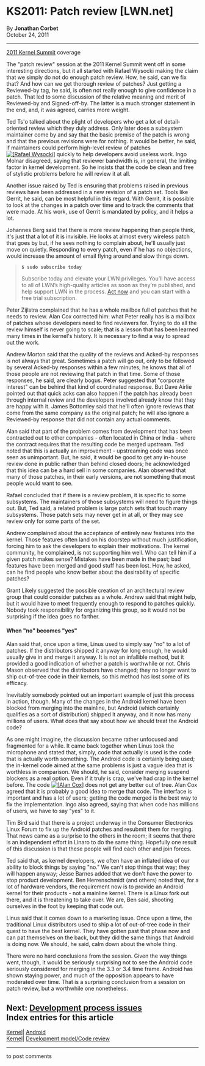 # KS2011: Patch review [LWN.net]

By **Jonathan Corbet**  
October 24, 2011 

* * *

[2011 Kernel Summit](/Articles/KernelSummit2011/) coverage 

The "patch review" session at the 2011 Kernel Summit went off in some interesting directions, but it all started with Rafael Wysocki making the claim that we simply do not do enough patch review. How, he said, can we fix that? And how can we get thorough review of patches? Just getting a Reviewed-by tag, he said, is often not really enough to give confidence in a patch. That led to some discussion of the relative meaning and merit of Reviewed-by and Signed-off-by. The latter is a much stronger statement in the end, and, it was agreed, carries more weight. 

Ted Ts'o talked about the plight of developers who get a lot of detail-oriented review which they duly address. Only later does a subsystem maintainer come by and say that the basic premise of the patch is wrong and that the previous revisions were for nothing. It would be better, he said, if maintainers could perform high-level review of patches [![\[Rafael
Wysocki\]](https://static.lwn.net/images/conf/2011/lc-europe/RafaelWysocki-sm.jpg)](/Articles/464315/) quickly to help developers avoid useless work. Ingo Molnar disagreed, saying that reviewer bandwidth is, in general, the limiting factor in kernel development. So he insists that the code be clean and free of stylistic problems before he will review it at all. 

Another issue raised by Ted is ensuring that problems raised in previous reviews have been addressed in a new revision of a patch set. Tools like Gerrit, he said, can be most helpful in this regard. With Gerrit, it is possible to look at the changes in a patch over time and to track the comments that were made. At his work, use of Gerrit is mandated by policy, and it helps a lot. 

Johannes Berg said that there is more review happening than people think, it's just that a lot of it is invisible. He looks at almost every wireless patch that goes by but, if he sees nothing to complain about, he'll usually just move on quietly. Responding to every patch, even if he has no objections, would increase the amount of email flying around and slow things down. 

> **`$ sudo subscribe today`**
> 
> Subscribe today and elevate your LWN privileges. You’ll have access to all of LWN’s high-quality articles as soon as they’re published, and help support LWN in the process. [Act now](https://lwn.net/Promo/nst-sudo/claim) and you can start with a free trial subscription. 

Peter Zijlstra complained that he has a whole mailbox full of patches that he needs to review. Alan Cox corrected him: what Peter really has is a mailbox of patches whose developers need to find reviewers for. Trying to do all the review himself is never going to scale; that is a lesson that has been learned many times in the kernel's history. It is necessary to find a way to spread out the work. 

Andrew Morton said that the quality of the reviews and Acked-by responses is not always that great. Sometimes a patch will go out, only to be followed by several Acked-by responses within a few minutes; he knows that all of those people are not reviewing that patch in that time. Some of those responses, he said, are clearly bogus. Peter suggested that "corporate interest" can be behind that kind of coordinated response. But Dave Airlie pointed out that quick acks can also happen if the patch has already been through internal review and the developers involved already know that they are happy with it. James Bottomley said that he'll often ignore reviews that come from the same company as the original patch; he will also ignore a Reviewed-by response that did not contain any actual comments. 

Alan said that part of the problem comes from development that has been contracted out to other companies - often located in China or India - where the contract requires that the resulting code be merged upstream. Ted noted that this is actually an improvement - upstreaming code was once seen as unimportant. But, he said, it would be good to get any in-house review done in public rather than behind closed doors; he acknowledged that this idea can be a hard sell in some companies. Alan observed that many of those patches, in their early versions, are not something that most people would want to see. 

Rafael concluded that if there is a review problem, it is specific to some subsystems. The maintainers of those subsystems will need to figure things out. But, Ted said, a related problem is large patch sets that touch many subsystems. Those patch sets may never get in at all, or they may see review only for some parts of the set. 

Andrew complained about the acceptance of entirely new features into the kernel. Those features often land on his doorstep without much justification, forcing him to ask the developers to explain their motivations. The kernel community, he complained, is not supporting him well. Who can tell him if a given patch makes sense? Mistakes have been made in the past; bad features have been merged and good stuff has been lost. How, he asked, can he find people who know better about the desirability of specific patches? 

Grant Likely suggested the possible creation of an architectural review group that could consider patches as a whole. Andrew said that might help, but it would have to meet frequently enough to respond to patches quickly. Nobody took responsibility for organizing this group, so it would not be surprising if the idea goes no farther. 

#### When "no" becomes "yes"

Alan said that, once upon a time, Linus used to simply say "no" to a lot of patches. If the distributors shipped it anyway for long enough, he would usually give in and merge it anyway. It is not an infallible method, but it provided a good indication of whether a patch is worthwhile or not. Chris Mason observed that the distributors have changed; they no longer want to ship out-of-tree code in their kernels, so this method has lost some of its efficacy. 

Inevitably somebody pointed out an important example of just this process in action, though. Many of the changes in the Android kernel have been blocked from merging into the mainline, but Android (which certainly qualifies as a sort of distribution) shipped it anyway, and it now has many millions of users. What does that say about how we should treat the Android code? 

As one might imagine, the discussion became rather unfocused and fragmented for a while. It came back together when Linus took the microphone and stated that, simply, code that actually is used is the code that is actually worth something. The Android code is certainly being used; the in-kernel code aimed at the same problems is just a vague idea that is worthless in comparison. We should, he said, consider merging suspend blockers as a real option. Even if it truly is crap, we've had crap in the kernel before. The code [![\[Alan Cox\]](https://static.lwn.net/images/conf/2011/lc-europe/AlanCox-sm.jpg)](/Articles/464319/) does not get any better out of tree. Alan Cox agreed that it is probably a good idea to merge that code. The interface is important and has a lot of users; getting the code merged is the best way to fix the implementation. Ingo also agreed, saying that when code has millions of users, we have to say "yes" to it. 

Tim Bird said that there is a project underway in the Consumer Electronics Linux Forum to fix up the Android patches and resubmit them for merging. That news came as a surprise to the others in the room; it seems that there is an independent effort in Linaro to do the same thing. Hopefully one result of this discussion is that these people will find each other and join forces. 

Ted said that, as kernel developers, we often have an inflated idea of our ability to block things by saying "no." We can't stop things that way; they will happen anyway; Jesse Barnes added that we don't have the power to stop product development. Ben Herrenschmidt (and others) noted that, for a lot of hardware vendors, the requirement now is to provide an Android kernel for their products - not a mainline kernel. There is a Linux fork out there, and it is threatening to take over. We are, Ben said, shooting ourselves in the foot by keeping that code out. 

Linus said that it comes down to a marketing issue. Once upon a time, the traditional Linux distributors used to ship a lot of out-of-tree code in their quest to have the best kernel. They have gotten past that phase now and can pat themselves on the back, but they did the same things that Android is doing now. We should, he said, calm down about the whole thing. 

There were no hard conclusions from the session. Given the way things went, though, it would be seriously surprising not to see the Android code seriously considered for merging in the 3.3 or 3.4 time frame. Android has shown staying power, and much of the opposition appears to have moderated over time. That is a surprising conclusion from a session on patch review, but a worthwhile one nonetheless. 

Next: [Development process issues](/Articles/464302/)  
Index entries for this article  
---  
[Kernel](/Kernel/Index)| [Android](/Kernel/Index#Android)  
[Kernel](/Kernel/Index)| [Development model/Code review](/Kernel/Index#Development_model-Code_review)  
  


* * *

to post comments 
